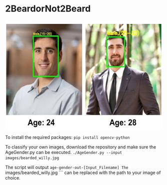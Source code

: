 # 2BeardorNot2Beard

<img src="https://github.com/Datadolittle/2BeardorNot2Beard/blob/master/images/performance.jpg" height="350" width="600">

To install the required packages:
``` pip install opencv-python ```


To classify your own images, download the repository and make sure the AgeGender.py can be executed. 
``` ./AgeGender.py --input images/bearded_willy.jpg ```


The script will output ``` age-gender-out-[Input_Filename] The ``` images/bearded_willy.jpg ``` can be replaced with the path to your image of choice. 



